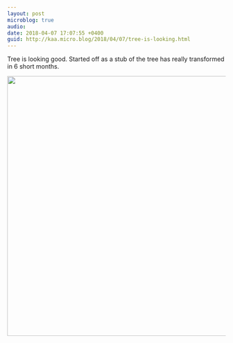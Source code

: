 ```yaml
---
layout: post
microblog: true
audio: 
date: 2018-04-07 17:07:55 +0400
guid: http://kaa.micro.blog/2018/04/07/tree-is-looking.html
---
```

Tree is looking good. Started off as a stub of the tree has really transformed in 6 short months.

<img src="http://www.kaa.bz/uploads/2018/4a38817f59.jpg" width="600" height="600" />
